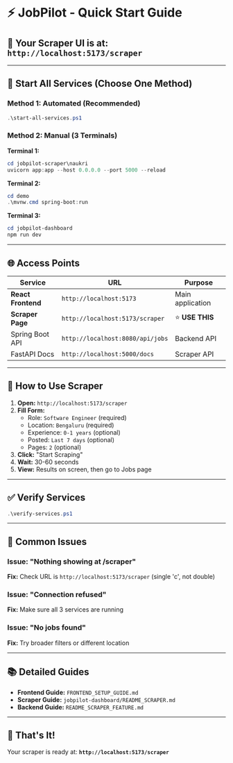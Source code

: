 # ⚡ JobPilot - Quick Start Guide

## 🎯 Your Scraper UI is at: `http://localhost:5173/scraper`

---

## 🚀 Start All Services (Choose One Method)

### Method 1: Automated (Recommended)
```powershell
.\start-all-services.ps1
```

### Method 2: Manual (3 Terminals)

**Terminal 1:**
```powershell
cd jobpilot-scraper\naukri
uvicorn app:app --host 0.0.0.0 --port 5000 --reload
```

**Terminal 2:**
```powershell
cd demo
.\mvnw.cmd spring-boot:run
```

**Terminal 3:**
```powershell
cd jobpilot-dashboard
npm run dev
```

---

## 🌐 Access Points

| Service | URL | Purpose |
|---------|-----|---------|
| **React Frontend** | `http://localhost:5173` | Main application |
| **Scraper Page** | `http://localhost:5173/scraper` | ⭐ **USE THIS** |
| Spring Boot API | `http://localhost:8080/api/jobs` | Backend API |
| FastAPI Docs | `http://localhost:5000/docs` | Scraper API |

---

## 📝 How to Use Scraper

1. **Open:** `http://localhost:5173/scraper`
2. **Fill Form:**
   - Role: `Software Engineer` (required)
   - Location: `Bengaluru` (required)
   - Experience: `0-1 years` (optional)
   - Posted: `Last 7 days` (optional)
   - Pages: `2` (optional)
3. **Click:** "Start Scraping"
4. **Wait:** 30-60 seconds
5. **View:** Results on screen, then go to Jobs page

---

## ✅ Verify Services

```powershell
.\verify-services.ps1
```

---

## 🐛 Common Issues

### Issue: "Nothing showing at /scraper"
**Fix:** Check URL is `http://localhost:5173/scraper` (single 'c', not double)

### Issue: "Connection refused"
**Fix:** Make sure all 3 services are running

### Issue: "No jobs found"
**Fix:** Try broader filters or different location

---

## 📚 Detailed Guides

- **Frontend Guide:** `FRONTEND_SETUP_GUIDE.md`
- **Scraper Guide:** `jobpilot-dashboard/README_SCRAPER.md`
- **Backend Guide:** `README_SCRAPER_FEATURE.md`

---

## 🎉 That's It!

Your scraper is ready at: **`http://localhost:5173/scraper`**